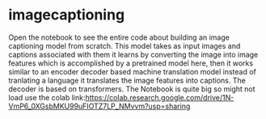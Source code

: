 # imagecaptioning
Open the notebook to see the entire code about building an image captioning model from scratch. This model takes as input images and captions associated with them it learns by converting the image into image features which is accomplished by a pretrained model here, then it works similar to an encoder decoder based machine translation model instead of tranlating a language it translates the image features into captions. The decoder is based on transformers.
The Notebook is quite big so might not load use the colab link:https://colab.research.google.com/drive/1N-VmP6_0XGsbMKU99uFIOTZ7LP_NMvvm?usp=sharing
